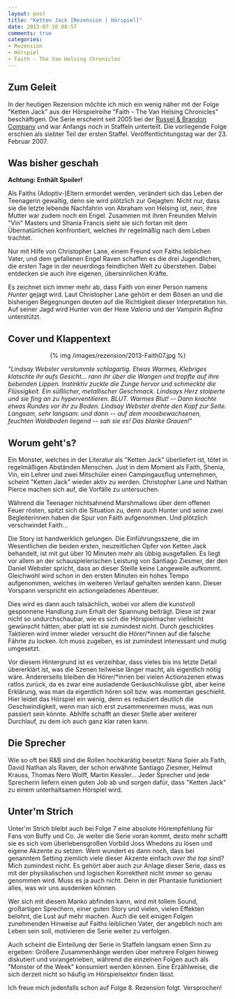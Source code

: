 ```yaml
---
layout: post
title: "Ketten Jack [Rezension | Hörspiel]"
date: 2013-07-10 08:57
comments: true
categories:
- Rezension
- Hörspiel
- Faith - The Van Helsing Chronicles
---
```


## Zum Geleit

In der heutigen Rezension möchte ich mich ein wenig näher mit der Folge "Ketten Jack" aus der Hörspielreihe "Faith - The Van Helsing Chronicles" beschäftigen. Die Serie erscheint seit 2005 bei der [Russel & Brandon Company](http://www.rb-company.de/) und war Anfangs noch in Staffeln unterteilt. Die vorliegende Folge erschien als siebter Teil der ersten Staffel. Veröffentlichtungstag war der 23. Februar 2007.

## Was bisher geschah

**Achtung: Enthält Spoiler!**

Als Faiths (Adoptiv-)Eltern ermordet werden, verändert sich das Leben der Teenagerin gewaltig, denn sie wird plötzlich zur Gejagten: Nicht nur, dass sie die letzte lebende Nachfahrin von Abraham von Helsing ist, nein, ihre Mutter war zudem noch ein Engel. Zusammen mit ihren Freunden Melvin "Vin" Masters und Shania Francis sieht sie sich fortan mit dem Übernatürlichen konfrontiert, welches ihr regelmäßig nach dem Leben trachtet.

Nur mit Hilfe von Christopher Lane, einem Freund von Faiths leiblichen Vater, und dem gefallenen Engel Raven schaffen es die drei Jugendlichen, die ersten Tage in der neuerdings feindlichen Welt zu überstehen. Dabei entdecken sie auch ihre eigenen, übersinnlichen Kräfte.

Es zeichnet sich immer mehr ab, dass Faith von einer Person namens _Hunter_ gejagt wird. Laut Christopher Lane gehört er dem Bösen an und die bisherigen Begegnungen deuten auf die Richtigkeit dieser Interpretation hin. Auf seiner Jagd wird Hunter von der Hexe _Valeria_ und der Vampirin _Rufina_ unterstützt.

## Cover und Klappentext

<center>{% img /images/rezension/2013-Faith07.jpg %}</center>

_"Lindsay Webster verstummte schlagartig. Etwas Warmes, Klebriges klatschte ihr aufs Gesicht... rann ihr über die Wangen und tropfte auf ihre bebenden Lippen. Instinktiv zuckte die Zunge hervor und schmeckte die Flüssigkeit. Ein süßlicher, metallischer Geschmack. Lindsays Herz stolperte und sie fing an zu hyperventilieren. BLUT. Warmes Blut! -- Dann krachte etwas Rundes vor ihr zu Boden. Lindsay Webster drehte den Kopf zur Seite. Langsam, sehr langsam. und dann -- auf dem moosbewachsenen, feuchten Waldboden liegend -- sah sie es! Das blanke Grauen!_"

## Worum geht's?

Ein Monster, welches in der Literatur als "Ketten Jack" überliefert ist, tötet in regelmäßigen Abständen Menschen. Just in dem Moment als Faith, Shenia, Vin, ein Lehrer und zwei Mitschüler einen Campingausflug unternehmen, scheint "Ketten Jack" wieder aktiv zu werden. Christopher Lane und Nathan Pierce machen sich auf, die Vorfälle zu untersuchen.

Während die Teenager nichtsahnend Marshmallows über dem offenen Feuer rösten, spitzt sich die Situation zu, denn auch Hunter und seine zwei Begleiterinnen haben die Spur von Faith aufgenommen. Und plötzlich verschwindet Faith...

Die Story ist handwerklich gelungen. Die Einführungsszene, die im Wesentlichen die beiden ersten, neuzeitlichen Opfer von Ketten Jack behandelt, ist mit gut über 10 Minuten mehr als übbig ausgefallen. Es liegt vor allem an der schauspielerischen Leistung von Santiago Ziesmer, der den Daniel Webster spricht, dass an dieser Steille keine Langeweile aufkommt. Gleichwohl wird schon in den ersten Minuten ein hohes Tempo aufgenommen, welches im weiteren Verlauf gehalten werden kann. Dieser Vorspann verspricht ein actiongeladenes Abenteuer.

Dies wird es dann auch tatsächlich, wobei vor allem die kunstvoll gesponnene Handlung zum Erhalt der Spannung beiträgt. Diese ist zwar nicht so undurchschaubar, wie es sich die Hörspielmacher vielleicht gewünscht hätten, aber platt ist sie zumindest nicht. Durch geschicktes Taktieren wird immer wieder versucht die Hörer/*innen auf die falsche Fährte zu locken. Ich muss zugeben, es ist zumindest interessant und mutig umgesetzt.

Vor diesem Hintergrund ist es verzeihbar, dass vieles bis ins letzte Detail übererklärt ist, was die Szenen teilweise länger macht, als eigentlich nötig wäre. Andererseits bleiben die Hörer/*innen bei vielen Actionszenen etwas ratlos zurück, da es zwar eine ausladende Geräuschkulisse gibt, aber keine Erklärung, was man da eigentlich hören soll bzw. was momentan geschieht. Hier leidet das Hörspiel ein wenig, denn es reduziert deutlich die Geschwindigkeit, wenn man sich erst zusammenreimen muss, was nun passiert sein könnte. Abhilfe schafft an dieser Stelle aber weiterer Durchlauf, zu dem ich auch ganz klar raten kann.

## Die Sprecher

Wie so oft bei R&B sind die Rollen hochkarätig besetzt: Nana Spier als Faith, David Nathan als Raven, der schon erwähnte Santiago Ziesmer, Helmut Krauss, Thomas Nero Wolff, Martin Kessler... Jeder Sprecher und jede Sprecherin liefern einen guten Job ab und sorgen dafür, dass "Ketten Jack" zu einem unterhaltsamen Hörspiel wird.

## Unter'm Strich

Unter'm Strich bleibt auch bei Folge 7 eine absolute Hörempfehlung für Fans von Buffy und Co. Je weiter die Serie voran kommt, desto mehr schafft sie es sich vom überlebensgroßen Vorbild Joss Whedons zu lösen und eigene Akzente zu setzen. Wem wundert es dann noch, dass bei genanntem Setting ziemlich viele dieser Akzente einfach _over the top_ sind? Mich zumindest nicht. Es gehört aber auch zur Anlage dieser Serie, dass es mit der physikalischen und logischen Korrektheit nicht immer so genau genommen wird. Muss es ja auch nicht. Denn in der Phantasie funktioniert alles, was wir uns ausdenken können.

Wer sich mit diesem Manko abfinden kann, wird mit tollem Sound, großartigen Sprechern, einer guten Story und vielen, vielen Effekten belohnt, die Lust auf mehr machen. Auch die seit einigen Folgen zunehmenden Hinweise auf Faiths leiblichen Vater, der angeblich noch am Leben sein soll, motivieren die Serie weiter zu verfolgen.

Auch scheint die Einteilung der Serie in Staffeln langsam einen Sinn zu ergeben: Größere Zusammenhänge werden über mehrere Folgen hinweg diskutiert und vorangetrieben, während die einzelnen Folgen auch als "Monster of the Week" konsumiert werden können. Eine Erzählweise, die sich derzeit nicht so häufig im Hörspielsektor finden lässt.

Ich freue mich jedenfalls schon auf Folge 8. Rezension folgt. Versprochen!

